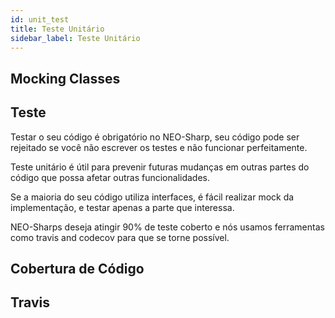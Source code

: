 ```yaml
---
id: unit_test
title: Teste Unitário
sidebar_label: Teste Unitário
---
```


## Mocking Classes

## Teste
Testar o seu código é obrigatório no NEO-Sharp, seu código pode ser rejeitado se você não escrever os testes e não funcionar perfeitamente.

Teste unitário é útil para prevenir futuras mudanças em outras partes do código que possa afetar outras funcionalidades.

Se a maioria do seu código utiliza interfaces, é fácil realizar mock da implementação, e testar apenas a parte que interessa.

NEO-Sharps deseja atingir 90% de teste coberto e nós usamos ferramentas como travis and codecov para que se torne possível.

## Cobertura de Código

## Travis